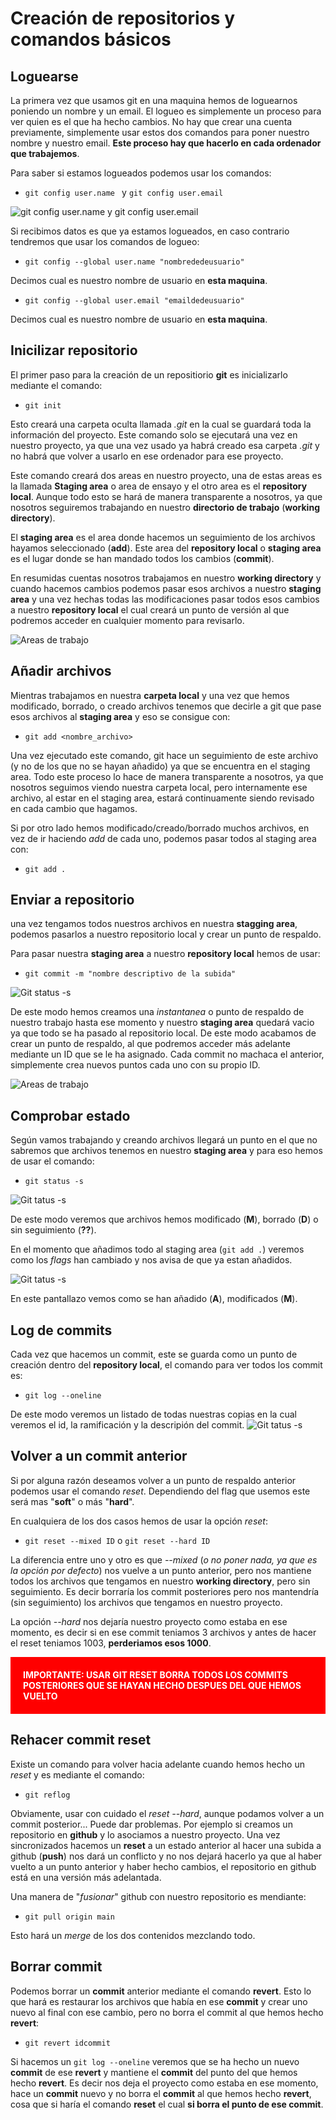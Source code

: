 
# Creación de repositorios y comandos básicos

## Loguearse
La primera vez que usamos git en una maquina hemos de loguearnos poniendo un nombre y un email. El logueo es simplemente un proceso para ver quien es el que ha hecho cambios. No hay que crear una cuenta previamente, simplemente usar estos dos comandos para poner nuestro nombre y nuestro email. **Este proceso hay que hacerlo en cada ordenador que trabajemos**.

Para saber si estamos logueados podemos usar los comandos:
* ```git config user.name ``` y  ```git config user.email ```

![git config user.name y git config user.email](assets/img/username.jpg)


Si recibimos datos es que ya estamos logueados, en caso contrario tendremos que usar los comandos de logueo:
* ``` git config --global user.name "nombrededeusuario" ```

Decimos cual es nuestro nombre de usuario en **esta maquina**.

* ``` git config --global user.email "emaildedeusuario" ```

Decimos cual es nuestro nombre de usuario en **esta maquina**.


## Inicilizar repositorio
El primer paso para la creación de un repositiorio **git** es inicializarlo mediante el comando:
* ``` git init ```

Esto creará una carpeta oculta llamada *.git* en la cual se guardará toda la información del proyecto. Este comando solo se ejecutará una vez en nuestro proyecto, ya que una vez usado ya habrá creado esa carpeta *.git* y no habrá que volver a usarlo en ese ordenador para ese proyecto.

Este comando creará dos areas en nuestro proyecto, una de estas areas es la llamada **Staging area** o area de ensayo y el otro area es el **repository local**. Aunque todo esto se hará de manera transparente a nosotros, ya que nosotros seguiremos trabajando en nuestro **directorio de trabajo** (**working directory**).


El **staging area** es el area donde hacemos un seguimiento de los archivos hayamos seleccionado (**add**). Este area del **repository local** o **staging area** es el lugar donde se han mandado todos los cambios (**commit**).

En resumidas cuentas nosotros trabajamos en nuestro **working directory** y cuando hacemos cambios podemos pasar esos archivos a nuestro **staging area** y una vez hechas todas las modificaciones pasar todos esos cambios a nuestro **repository local** el cual creará un punto de versión al que podremos acceder en cualquier momento para revisarlo.

![Areas de trabajo](assets/img/areas-trabajo-init.png)

## Añadir archivos
Mientras trabajamos en nuestra **carpeta local** y una vez que hemos modificado, borrado, o creado archivos tenemos que decirle a git que pase esos archivos al **staging area** y eso se consigue con:
* ``` git add <nombre_archivo> ```

Una vez ejecutado este comando, git hace un seguimiento de este archivo (y no de los que no se hayan añadido) ya que se encuentra en el staging area. Todo este proceso lo hace de manera transparente a nosotros, ya que nosotros seguimos viendo nuestra carpeta local, pero internamente ese archivo, al estar en el staging area, estará continuamente siendo revisado en cada cambio que hagamos.

Si por otro lado hemos modificado/creado/borrado muchos archivos, en vez de ir haciendo *add* de cada uno, podemos pasar todos al staging area con:
* ``` git add . ```

## Enviar a repositorio
una vez tengamos todos nuestros archivos en nuestra **stagging area**, podemos pasarlos a nuestro repositorio local y crear un punto de respaldo.

Para pasar nuestra **staging area** a nuestro **repository local** hemos de usar:
* ``` git commit -m "nombre descriptivo de la subida" ```

![Git status -s](assets/img/commit.jpg)

De este modo hemos creamos una *instantanea* o punto de respaldo de nuestro trabajo hasta ese momento y nuestro **staging area** quedará vacio ya que todo se ha pasado al repositorio local. De este modo acabamos de crear un punto de respaldo, al que podremos acceder más adelante mediante un ID que se le ha asignado. Cada commit no machaca el anterior, simplemente crea nuevos puntos cada uno con su propio ID.

![Areas de trabajo](assets/img/areas-trabajo-init.png)

## Comprobar estado
Según vamos trabajando y creando archivos llegará un punto en el que no sabremos que archivos tenemos en nuestro **staging area** y para eso hemos de usar el comando:
* ``` git status -s ```

![Git tatus -s](assets/img/status.jpg)

De este modo veremos que archivos hemos modificado (**M**), borrado (**D**) o sin seguimiento (**??**).

En el momento que añadimos todo al staging area (``` git add . ```) veremos como los *flags* han cambiado y nos avisa de que ya estan añadidos.

![Git tatus -s](assets/img/status-add.jpg)

En este pantallazo vemos como se han añadido (**A**), modificados (**M**).

## Log de commits
Cada vez que hacemos un commit, este se guarda como un punto de creación dentro del **repository local**, el comando para ver todos los commit es:
* ``` git log --oneline ```

De este modo veremos un listado de todas nuestras copias en la cual veremos el id, la ramificación y la descripión del commit.
![Git tatus -s](assets/img/log.jpg)


## Volver a un commit anterior
Si por alguna razón deseamos volver a un punto de respaldo anterior podemos usar el comando *reset*. Dependiendo del flag que usemos este será mas "**soft**" o más "**hard**".

En cualquiera de los dos casos hemos de usar la opción *reset*:

* ``` git reset --mixed ID ``` o ``` git reset --hard ID ```

La diferencia entre uno y otro es que *--mixed* (*o no poner nada, ya que es la opción por defecto*) nos vuelve a un punto anterior, pero nos mantiene todos los archivos que tengamos en nuestro **working directory**, pero sin seguimiento. Es decir borraría los commit posteriores pero nos mantendría (sin seguimiento) los archivos que tengamos en nuestro proyecto.

La opción *--hard* nos dejaría nuestro proyecto como estaba en ese momento, es decir si en ese commit teniamos 3 archivos y antes de hacer el reset teniamos 1003, **perderiamos esos 1000**.

<p style="color: rgb(255, 255, 255); background-color: red; font-weight: bold; padding: 20px;">IMPORTANTE: USAR GIT RESET BORRA TODOS LOS COMMITS POSTERIORES QUE SE HAYAN HECHO DESPUES DEL QUE HEMOS VUELTO</p>


## Rehacer commit reset
Existe un comando para volver hacia adelante cuando hemos hecho un *reset* y es mediante el comando:
* ```git reflog ```

Obviamente, usar con cuidado el *reset --hard*, aunque podamos volver a un commit posterior... Puede dar problemas. Por ejemplo si creamos un repositorio en **github** y lo asociamos a nuestro proyecto. Una vez sincronizados hacemos un **reset** a un estado anterior al hacer una subida a github (**push**) nos dará un conflicto y no nos dejará hacerlo ya que al haber vuelto a un punto anterior y haber hecho cambios, el repositorio en github está en una versión más adelantada.

Una manera de "*fusionar*" github con nuestro repositorio es mendiante:
* ```git pull origin main ```

Esto hará un *merge* de los dos contenidos mezclando todo.

## Borrar commit
Podemos borrar un **commit** anterior mediante el comando **revert**. Esto lo que hará es restaurar los archivos que había en ese **commit** y crear uno nuevo al final con ese cambio, pero no borra el commit al que hemos hecho **revert**:
* ```git revert idcommit ```

Si hacemos un ```git log --oneline``` veremos que se ha hecho un nuevo **commit** de ese **revert** y mantiene el **commit** del punto del que hemos hecho **revert**. Es decir nos deja el proyecto como estaba en ese momento, hace un **commit** nuevo y no borra el **commit** al que hemos hecho **revert**, cosa que si haría el comando **reset** el cual **si borra el punto de ese commit**.




